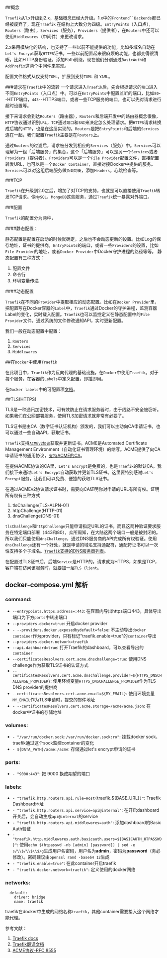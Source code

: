 ##概念

`Traefik`从1.x升级到2.x，基础概念已经大升级。1.x中的`Frontend``Backends`都已经被废弃了，现在`Traefik` 在结构上大致分为四级。`EntryPoints`（入口点），`Routers`（路由），`Services`（服务），`Providers`（提供者），在`Routers`中还可以使用`Middlewares`（中间件）来更改请求。

2.x采用模块化的结构，也支持了一些以前不能提供的功能，比如多域名自动在`Let's Encrypt`获取`HTTPS`证书。一些以前配置起来很麻烦的功能，也都变得很清晰，比如HTTP身份验证，添加Path前缀，现在他们分别通过`BasicAuth`和`AddPrefix`这两个中间件来实现。

配置文件格式从仅支持`TOML`，扩展到支持`TOML` 和 `YAML`。

###请求在`Traefik`中的流转
一个请求进入`Traefik`后，先会根据请求的`端口`进入不同`EntryPoints`（入口点）中。可以在`EntryPoints`中配置监听的端口，比如`80`--HTTP端口，`443`--HTTPS端口，或者一些TCP服务的端口，也可以先对请求进行超时设置等。

接下来请求会到达`Routers`（路由器），`Routers`和后端开发中的路由器概念很像，`HTTP`协议通过识别`URL`，`TCP`通过`端口`和`SNI`来决定怎么处理请求。把`HTTPS`请求转换成后端的`HTTP`，也是在这层实现的。`Routers`是把`EntryPoints`和后端的`Services`连在一起，我们配置`Traefik`主要是在`Routers`上。

通过`Routers`的过滤后，请求被分发到相应的`Services`（服务）中。`Services`可以理解为一组「后端服务」的集合，这个「后端服务」可以是另一个`Services`或者`Providers`（提供者）。`Providers`可以是一个`File Provider`配置文件，直接配置转发URL，也可以是一个`Docker Container`，直接对接Docker中提供的服务。 `Services`可以对这组后端服务做`负载均衡`，添加`Headers`，心跳检查等。

###TCP

`Traefik`在升级到2.0之后，增加了对TCP的支持，也就是可以直接使用`Traefik`转发TCP请求。像`MySQL`，`MongoDB`这些服务，通过`Traefik`统一暴露对外端口。

###配置

`Traefik`的配置分为两种，

####静态配置：

静态配置是配置在启动的时候就确定，之后也不会动态更新的设置。比如Log的保存地址，证书的提供商，`EntryPoints`的端口，或者一些`Providers`的设置，比如`File Provider`的地址，或者`Docker Provider`中Docker守护进程的路径等等。
静态配置有三种方式：
	
1. 配置文件
2. 命令行
3. 环境变量传递

####动态配置

`Traefik`在不同的`Provider`中提取相应的动态配置。比如在`Docker Provider`里，把配置写在Docker容器的`Label`中，`Traefik`通过Docker的守护进程，监测容器Label的变化，实时载入配置。`Traefik`也可以监控定义在静态配置中的`File Provider`文件，通过系统的文件修改通知API，实时更新配置。

我们一般在动态配置中配置：

1. `Routers`
2. `Services`
3. `Middlewares`

##在`Docker`中使用`Traefik`

在此项目中，`Traefik`作为反向代理的基础设施，在`Docker`中使用`Traefik`。对于每个服务，在容器的`Labels`中定义配置，即插即用。

在`Docker labels`中的可配置项[文档](https://docs.traefik.io/reference/dynamic-configuration/docker/)。

##TLS(HTTPS)

TLS是一种通讯加密技术，可有效防止在请求服务器时，由于线路不安全被窃听。如果我们在公网部署服务，使用TLS加密请求就非常有必要了。

TLS证书是由CA（数字证书认证机构）颁发的，我们可以主动向CA申请证书，也可以通过一些自动API，获取证书。

`Traefik`支持[`ACMEv2协议`](https://tools.ietf.org/html/rfc8555)获取并更新证书。ACME是Automated Certificate Management Environment（自动化证书管理环境）的缩写。ACME提供了向CA申请证书的通用协议，[支持ACME的CA](https://en.wikipedia.org/wiki/Automated_Certificate_Management_Environment#CAs_%26_PKIs_that_offer_ACME_certificates)。

在提供ACME协议的CA里，`Let's Encrypt`是免费的，也是`Traefik`的默认CA。我们接下来通过`Let's Encrypt`自动获取并更新TLS证书。这里要特别感谢`Let's Encrypt`服务，让我们可以免费、便捷的获取TLS证书。

在通过ACMEv2协议请求证书时，需要向CA证明你对申请的URL有所有权。证明所有权有三种方式

1. tlsChallenge(TLS-ALPN-01)
2. httpChallenge(HTTP-01)
3. dnsChallenge(DNS-01)

`tlsChallenge`和`httpChallenge`只能申请指定URL的证书，而且这两种验证要求服务在特定端口部署（443和80），众所周知，在大陆这两个端口一般是被封闭的。所以我们只能使用`dnsChallenge`，通过DNS服务商的API完成所有权验证。使用`dnsChallenge`还有一个好处，就是申请的域名支持通配符，通配符证书可以一次性支持多个子域名。[`Traefik`支持的DNS服务商列表](https://docs.traefik.io/https/acme/#providers)。

在配置过TLS证书后，后端`Service`是HTTP的，请求就为HTTPS，如果是TCP，客户端在访问该服务时，就要加一层`TLS Client`。

## docker-compose.yml 解析

### command:

* `--entrypoints.https.address=:443`: 在容器内导出https端口443，具体导出端口为下方`ports`中转出端口
* `--providers.docker=true`: 开启docker provider
* `- --providers.docker.exposedbydefault=false`: 不主动导出`docker container`作为provider，只有标记"traefik.enable=true"的`container`导出
* `--providers.docker.network=traefik`
*	`--api.dashboard=true`: 打开Traefik的dashboard，可以查看导出的`container`
* `--certificatesResolvers.cert.acme.dnschallenge=true`: 使用DNS challenge作为获取TLS证书的认证方式
* `--certificatesResolvers.cert.acme.dnschallenge.provider=${HTTPS_DNSCHALLENGE_PROVIDER}`: 使用环境变量`HTTPS_DNSCHALLENGE_PROVIDER`作为TLS DNS provider的提供商
* `--certificatesResolvers.cert.acme.email=${MY_EMAIL}`: 使用环境变量`MY_EMAIL`作为TLS申请时，提交的邮件地址
* `- --certificatesResolvers.cert.acme.storage=/acme/acme.json`: 在docker中证书的存储地址

### volumes:

* `- "/var/run/docker.sock:/var/run/docker.sock:ro"`: 挂载docker sock，traefik通过这个sock监控container的变化
* `- ${DATA_PATH}/acme:/acme`: 存储通过let's encrypt申请的证书

### ports:

* `- "9000:443"`: 把 9000 换成期望的端口

### labels:

* `- "traefik.http.routers.api.rule=Host(`traefik.${BASE_URL}`)"`: Traefik Dashboard地址
* `- "traefik.http.routers.api.service=api@internal"`: 在开启dashboard开关后，会自动生成`api@internal`的service
* `- "traefik.http.routers.api.middlewares=auth"`: 添加dashboard的Basic Auth验证
* `- "traefik.http.middlewares.auth.basicauth.users=${BASICAUTH_HTPASSWD}"`: 使用`echo $(htpasswd -nb [admin] [password]) | sed -e s/\\$/\\$\\$/g`生成用户名密码，用户名为**admin**，密码为**password**（务必修改）。密码建议由`openssl rand -base64 12`生成
* `- "traefik.enable=true"`: 在此container开启traefik
* `- "traefik.docker.network=traefik"`: 定义使用的docker网络

### networks:
```
  default:
    driver: bridge
    name: traefik
```
traefik在docker中生成的网络名称`traefik`，其他container需要接入这个网络才能代理。

参考文献：

1. [Traefik docs](https://docs.traefik.io/)
2. [Traefik翻译文档](https://www.qikqiak.com/traefik-book/) 
3. [ACME协议-RFC 8555](https://tools.ietf.org/html/rfc8555)




